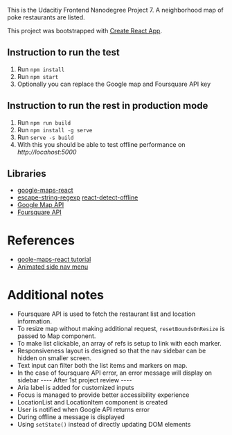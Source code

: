 
This is the Udacitiy Frontend Nanodegree Project 7. A neighborhood map of poke restaurants are listed.

This project was bootstrapped with [Create React App](https://github.com/facebook/create-react-app).

## Instruction to run the test
1. Run `npm install`
2. Run `npm start`
3. Optionally you can replace the Google map and Foursquare API key

## Instruction to run the rest in production mode
1. Run `npm run build`
2. Run `npm install -g serve`
3. Run `serve -s build`
4. With this you should be able to test offline performance on _http://locahost:5000_

## Libraries
* [google-maps-react](https://github.com/fullstackreact/google-maps-react)
* [escape-string-regexp](https://www.npmjs.com/package/escape-string-regexp)
[react-detect-offline](https://www.npmjs.com/package/react-detect-offline)
* [Google Map API](https://developers.google.com/maps/documentation/javascript/tutorial)
* [Foursquare API](https://developer.foursquare.com/docs)

# References
* [goole-maps-react tutorial](https://scotch.io/tutorials/react-apps-with-the-google-maps-api-and-google-maps-react)
* [Animated side nav menu](https://www.w3schools.com/howto/tryit.asp?filename=tryhow_js_sidenav)

# Additional notes
* Foursquare API is used to fetch the restaurant list and location information.
* To resize map without making additional request, `resetBoundsOnResize` is passed to Map component.
* To make list clickable, an array of refs is setup to link with each marker.
* Responsiveness layout is designed so that the nav sidebar can be hidden on smaller screen.
* Text input can filter both the list items and markers on map.
* In the case of foursquare API error, an error message will display on sidebar
---- After 1st project review ----
* Aria label is added for customized inputs
* Focus is managed to provide better accessibility experience
* LocationList and LocationItem component is created
* User is notified when Google API returns error
* During offline a message is displayed
* Using `setState()` instead of directly updating DOM elements
